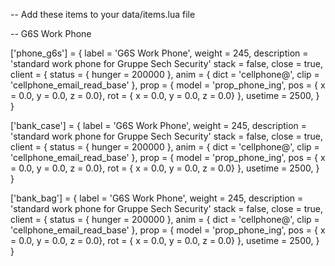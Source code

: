-- Add these items to your data/items.lua file

-- G6S Work Phone

['phone_g6s'] = {
    label = 'G6S Work Phone',
    weight = 245,
    description = 'standard work phone for Gruppe Sech Security'
    stack = false,
    close = true,
    client = {
        status = { hunger = 200000 },
        anim = { dict = 'cellphone@', clip = 'cellphone_email_read_base' },
        prop = {
            model = 'prop_phone_ing',
            pos = { x = 0.0, y = 0.0, z = 0.0},
            rot = { x = 0.0, y = 0.0, z = 0.0}
        },
        usetime = 2500,
    }
}

['bank_case'] = {
    label = 'G6S Work Phone',
    weight = 245,
    description = 'standard work phone for Gruppe Sech Security'
    stack = false,
    close = true,
    client = {
        status = { hunger = 200000 },
        anim = { dict = 'cellphone@', clip = 'cellphone_email_read_base' },
        prop = {
            model = 'prop_phone_ing',
            pos = { x = 0.0, y = 0.0, z = 0.0},
            rot = { x = 0.0, y = 0.0, z = 0.0}
        },
        usetime = 2500,
    }
}

['bank_bag'] = {
    label = 'G6S Work Phone',
    weight = 245,
    description = 'standard work phone for Gruppe Sech Security'
    stack = false,
    close = true,
    client = {
        status = { hunger = 200000 },
        anim = { dict = 'cellphone@', clip = 'cellphone_email_read_base' },
        prop = {
            model = 'prop_phone_ing',
            pos = { x = 0.0, y = 0.0, z = 0.0},
            rot = { x = 0.0, y = 0.0, z = 0.0}
        },
        usetime = 2500,
    }
}